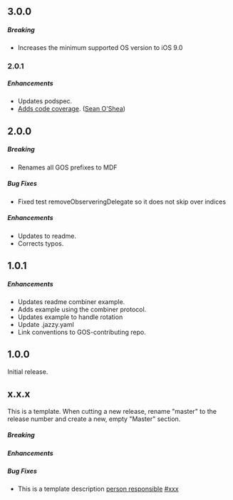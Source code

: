 ## 3.0.0

##### Breaking

* Increases the minimum supported OS version to iOS 9.0

### 2.0.1

##### Enhancements

* Updates podspec.
* [Adds code coverage](https://github.com/material-foundation/material-scrollview-delegate-multiplexer-ios/issues/10). ([Sean O'Shea](https://github.com/seanoshea))

## 2.0.0

##### Breaking

* Renames all GOS prefixes to MDF

##### Bug Fixes

* Fixed test removeObserveringDelegate so it does not skip over indices

##### Enhancements

* Updates to readme.
* Corrects typos.

## 1.0.1

##### Enhancements

* Updates readme combiner example.
* Adds example using the combiner protocol.
* Updates example to handle rotation
* Update .jazzy.yaml
* Link conventions to GOS-contributing repo.

## 1.0.0

Initial release.

## x.x.x

This is a template. When cutting a new release, rename "master" to the release number and create a
new, empty "Master" section.

##### Breaking

##### Enhancements

##### Bug Fixes

* This is a template description
[person responsible](https://github.com/...)
[#xxx](github.com/google/material-scrollview-delegate-multiplexer-ios/issues/xxx)
